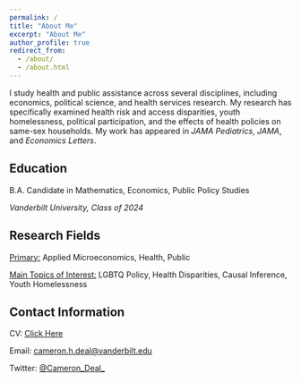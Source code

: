 ```yaml
---
permalink: /
title: "About Me"
excerpt: "About Me"
author_profile: true
redirect_from: 
  - /about/
  - /about.html
---
```

I study health and public assistance across several disciplines, including economics, political science, and health services research. My research has specifically examined health risk and access disparities, youth homelessness, political participation, and the effects of health policies on same-sex households. My work has appeared in *JAMA Pediatrics*, *JAMA*, and *Economics Letters*.

## Education
B.A. Candidate in Mathematics, Economics, Public Policy Studies

*Vanderbilt University, Class of 2024*

## Research Fields
<u>Primary:</u> Applied Microeconomics, Health, Public

<u>Main Topics of Interest:</u> LGBTQ Policy, Health Disparities, Causal Inference, Youth Homelessness

## Contact Information

CV: [Click Here](https://cameron-deal.github.io//files/Deal_Cameron_academic.pdf)

Email: [cameron.h.deal@vanderbilt.edu](cameron.h.deal@vanderbilt.edu)

Twitter: [@Cameron_Deal_](https://twitter.com/Cameron_Deal_)
